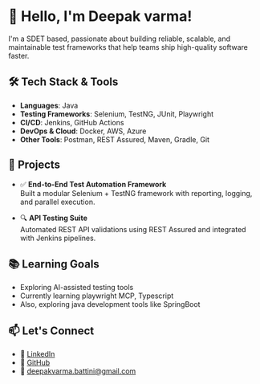 # 👋 Hello, I'm Deepak varma!

I'm a SDET based, passionate about building reliable, scalable, and maintainable test frameworks that help teams ship high-quality software faster.

## 🛠️ Tech Stack & Tools
- **Languages**: Java
- **Testing Frameworks**: Selenium, TestNG, JUnit, Playwright
- **CI/CD**: Jenkins, GitHub Actions
- **DevOps & Cloud**: Docker, AWS, Azure
- **Other Tools**: Postman, REST Assured, Maven, Gradle, Git

## 🚀 Projects
- ✅ **End-to-End Test Automation Framework**  
  Built a modular Selenium + TestNG framework with reporting, logging, and parallel execution.
  
- 🔍 **API Testing Suite**  
  Automated REST API validations using REST Assured and integrated with Jenkins pipelines.

## 📚 Learning Goals
- Exploring AI-assisted testing tools
- Currently learning playwright MCP, Typescript
- Also, exploring java development tools like SpringBoot

## 📫 Let's Connect
- 💼 [LinkedIn](https://www.linkedin.com/in/deepak-varma-battini-640514125/)
- 🐙 [GitHub](https://github.com/deepakvarma11)
- 📧 deepakvarma.battini@gmail.com
